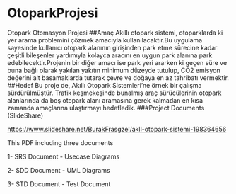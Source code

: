 # OtoparkProjesi
Otopark Otomasyon Projesi
##Amaç
Akıllı otopark sistemi, otoparklarda ki yer arama problemini çözmek amacıyla kullanılacaktır.Bu uygulama sayesinde kullanıcı otopark alanının girişinden park etme sürecine kadar çeşitli bileşenler yardımıyla kolayca aracını en uygun park alanına park edebilecektir.Projenin bir diğer amacı ise park yeri ararken ki geçen süre ve buna bağlı olarak yakılan yakıtın minimum düzeyde tutulup, CO2 emisyon değerini alt basamaklarda tutarak çevre ve doğaya en az tahribatı vermektir.
##Hedef
Bu proje de, Akıllı Otopark Sistemleri’ne örnek bir çalışma sürdürülmüştür. Trafik keşmekeşinde bunalmış araç sürücülerinin otopark alanlarında da boş otopark alanı aramasına gerek kalmadan en kısa zamanda amaçlarına ulaştırmayı hedefledik.
###Project Documents (SlideShare)

https://www.slideshare.net/BurakFrasgzel/akll-otopark-sistemi-198364656

This PDF including three documents

1- SRS Document - Usecase Diagrams

2- SDD Document - UML Diagrams

3- STD Document - Test Document
